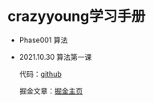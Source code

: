 # crazyyoung学习手册

- Phase001 算法

 - 2021.10.30 算法第一课
 
    代码：[github](https://github.com/crazyyoung1020/algorithm.git)
  
    掘金文章：[掘金主页](https://juejin.cn/user/3333374985641806/posts)
